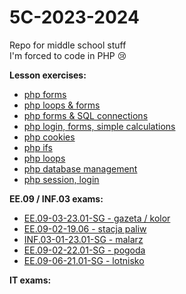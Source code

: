 # 5C-2023-2024

Repo for middle school stuff <br>
I'm forced to code in PHP 😢

**Lesson exercises:**
* [php forms](/04_10_2023)
* [php loops & forms](/05_10_2023)
* [php forms & SQL connections](/18_10_2023)
* [php login, forms, simple calculations](/19_10_2023)
* [php cookies](/25_10_2023)
* [php ifs](/08_11_2023)
* [php loops](/09_11_2023)
* [php database management](/15_11_2023)
* [php session, login](/23_11_2023)

**EE.09 / INF.03 exams:**
* [EE.09-03-23.01-SG - gazeta / kolor](/EE.09-03-23.01-SG)
* [EE.09-02-19.06 - stacja paliw](/EE.09-02-19.06)
* [INF.03-01-23.01-SG - malarz](/INF.03-01-23.01-SG)
* [EE.09-02-22.01-SG - pogoda](/11_10_2023)
* [EE.09-06-21.01-SG - lotnisko](/26_10_2023)

**IT exams:**
